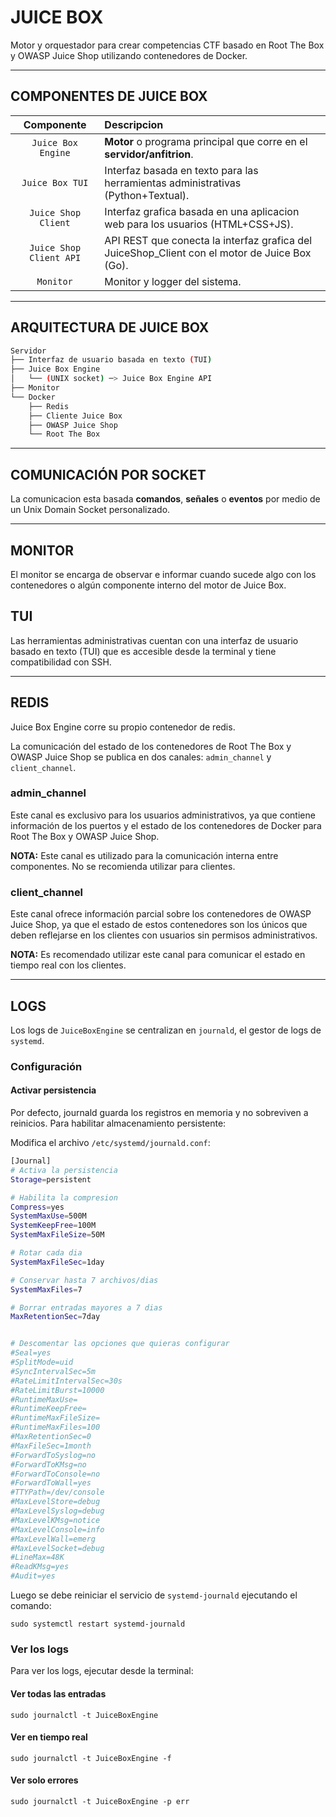 # JUICE BOX

Motor y orquestador para crear competencias CTF basado en Root The Box y OWASP Juice Shop utilizando contenedores de Docker.

---

## COMPONENTES DE JUICE BOX

|       Componente        | Descripcion                                                                                   |
| :---------------------: | :-------------------------------------------------------------------------------------------- |
|   `Juice Box Engine`    | **Motor** o programa principal que corre en el **servidor/anfitrion**.                        |
|     `Juice Box TUI`     | Interfaz basada en texto para las herramientas administrativas (Python+Textual).              |
|   `Juice Shop Client`   | Interfaz grafica basada en una aplicacion web para los usuarios (HTML+CSS+JS).                |
| `Juice Shop Client API` | API REST que conecta la interfaz grafica del JuiceShop_Client con el motor de Juice Box (Go). |
|        `Monitor`        | Monitor y logger del sistema.                                                                 |

---

## ARQUITECTURA DE JUICE BOX

```bash
Servidor
├── Interfaz de usuario basada en texto (TUI)
├── Juice Box Engine
│   └── (UNIX socket) ─> Juice Box Engine API
├── Monitor
└── Docker
    ├── Redis
    ├── Cliente Juice Box
    ├── OWASP Juice Shop
    └── Root The Box
```

---

## COMUNICACIÓN POR SOCKET

La comunicacion esta basada **comandos**, **señales** o **eventos** por medio de un Unix Domain Socket personalizado.

---

## MONITOR

El monitor se encarga de observar e informar cuando sucede algo con los contenedores o algún componente interno del motor de Juice Box.

## TUI

Las herramientas administrativas cuentan con una interfaz de usuario basado en texto (TUI) que es accesible desde la terminal y tiene compatibilidad con SSH.

---

## REDIS

Juice Box Engine corre su propio contenedor de redis.

La comunicación del estado de los contenedores de Root The Box y OWASP Juice Shop se publica en dos canales: `admin_channel` y `client_channel`.

### admin_channel

Este canal es exclusivo para los usuarios administrativos, ya que contiene información de los puertos y el estado de los contenedores de Docker para Root The Box y OWASP Juice Shop.

**NOTA:** Este canal es utilizado para la comunicación interna entre componentes. No se recomienda utilizar para clientes.

### client_channel

Este canal ofrece información parcial sobre los contenedores de OWASP Juice Shop, ya que el estado de estos contenedores son los únicos que deben reflejarse en los clientes con usuarios sin permisos administrativos.

**NOTA:** Es recomendado utilizar este canal para comunicar el estado en tiempo real con los clientes.

---

## LOGS
Los logs de `JuiceBoxEngine` se centralizan en `journald`, el gestor de logs de `systemd`.

### Configuración

#### Activar persistencia
Por defecto, journald guarda los registros en memoria y no sobreviven a reinicios. Para habilitar almacenamiento persistente:

Modifica el archivo `/etc/systemd/journald.conf`:

```bash
[Journal]
# Activa la persistencia
Storage=persistent

# Habilita la compresion
Compress=yes
SystemMaxUse=500M
SystemKeepFree=100M
SystemMaxFileSize=50M

# Rotar cada dia
SystemMaxFileSec=1day

# Conservar hasta 7 archivos/dias
SystemMaxFiles=7

# Borrar entradas mayores a 7 dias
MaxRetentionSec=7day


# Descomentar las opciones que quieras configurar
#Seal=yes
#SplitMode=uid
#SyncIntervalSec=5m
#RateLimitIntervalSec=30s
#RateLimitBurst=10000
#RuntimeMaxUse=
#RuntimeKeepFree=
#RuntimeMaxFileSize=
#RuntimeMaxFiles=100
#MaxRetentionSec=0
#MaxFileSec=1month
#ForwardToSyslog=no
#ForwardToKMsg=no
#ForwardToConsole=no
#ForwardToWall=yes
#TTYPath=/dev/console
#MaxLevelStore=debug
#MaxLevelSyslog=debug
#MaxLevelKMsg=notice
#MaxLevelConsole=info
#MaxLevelWall=emerg
#MaxLevelSocket=debug
#LineMax=48K
#ReadKMsg=yes
#Audit=yes
```

Luego se debe reiniciar el servicio de `systemd-journald` ejecutando el comando:

```
sudo systemctl restart systemd-journald

```

### Ver los logs

Para ver los logs, ejecutar desde la terminal:

#### Ver todas las entradas
```
sudo journalctl -t JuiceBoxEngine
```

#### Ver en tiempo real
```
sudo journalctl -t JuiceBoxEngine -f
```

#### Ver solo errores
```
sudo journalctl -t JuiceBoxEngine -p err
```

